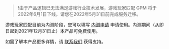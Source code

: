 >!由于产品逻辑已无法满足游戏行业技术发展，游戏玩家匹配 GPM 将于2022年6月1日下线，请您在2022年5月31日前完成服务迁移。

游戏玩家匹配目前为内测阶段，您可以填写 [内测申请](https://cloud.tencent.com/apply/p/txxnarye46) 申请使用。内测期间（从即日起到2021年12月31日止）本产品可免费使用。

如需了解本产品更多详情，请 [联系我们](https://cloud.tencent.com/about/connect) 获得支持。
